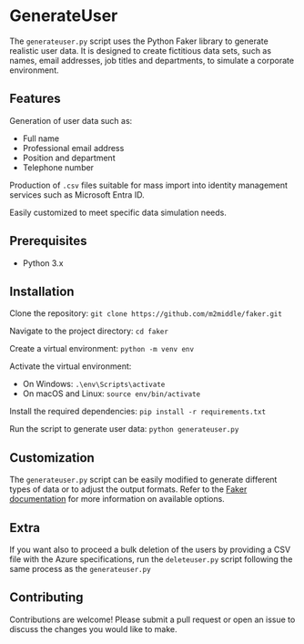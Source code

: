 # GenerateUser

The `generateuser.py` script uses the Python Faker library to generate realistic user data. It is designed to create fictitious data sets, such as names, email addresses, job titles and departments, to simulate a corporate environment.

## Features

Generation of user data such as:
- Full name
- Professional email address
- Position and department
- Telephone number

Production of `.csv` files suitable for mass import into identity management services such as Microsoft Entra ID.

Easily customized to meet specific data simulation needs.

## Prerequisites

- Python 3.x

## Installation

Clone the repository: `git clone https://github.com/m2middle/faker.git`

Navigate to the project directory: `cd faker`

Create a virtual environment: `python -m venv env`

Activate the virtual environment:
- On Windows: `.\env\Scripts\activate`
- On macOS and Linux: `source env/bin/activate`

Install the required dependencies: `pip install -r requirements.txt`

Run the script to generate user data: `python generateuser.py`

## Customization

The `generateuser.py` script can be easily modified to generate different types of data or to adjust the output formats. Refer to the [Faker documentation](https://faker.readthedocs.io/en/master/) for more information on available options.

## Extra

If you want also to proceed a bulk deletion of the users by providing a CSV file with the Azure specifications, run the `deleteuser.py` script following the same process as the `generateuser.py`

## Contributing

Contributions are welcome! Please submit a pull request or open an issue to discuss the changes you would like to make.
